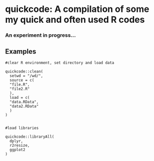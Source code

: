 # quickcode: A compilation of some my quick and often used R codes

### An experiment in progress...

## Examples

```
#clear R environment, set directory and load data

quickcode::clean(
  setwd = "/wd/",
  source = c(
  "file.R",
  "file2.R"
  ),
  load = c(
  "data.RData",
  "data2.RData"
  )
)


#load libraries

quickcode::libraryAll(
  dplyr,
  r2resize,
  ggplot2
)


```
